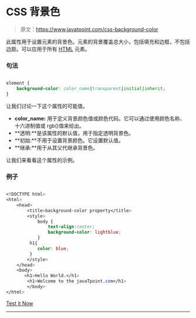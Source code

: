 # CSS 背景色

> 原文：<https://www.javatpoint.com/css-background-color>

此属性用于设置元素的背景色。元素的背景覆盖总大小，包括填充和边框，不包括边距。可以应用于所有 [HTML](https://www.javatpoint.com/html-tutorial) 元素。

### 句法

```css

element {
    background-color: color_name|transparent|initial|inherit;
}

```

让我们讨论一下这个属性的可能值。

*   **color_name:** 用于定义背景颜色值或颜色代码。它可以通过使用颜色名称、十六进制值或 rgb()值来给出。
*   **透明:**是该属性的默认值，用于指定透明背景色。
*   **初始:**不用于设置背景颜色。它设置默认值。
*   **继承:**用于从其父代继承背景色。

让我们来看看这个属性的示例。

### 例子

```css

<!DOCTYPE html> 
<html> 
    <head> 
        <title>background-color property</title> 
        <style>  
            body { 
                text-align:center; 
                background-color: lightblue;        
            } 
         h1{
            color: blue;
         }
        </style>  
    </head> 
    <body>  
       <h1>Hello World.</h1>
        <h1>Welcome to the javaTpoint.com</h1>  
        </body>  
</html>

```

[Test it Now](https://www.javatpoint.com/oprweb/test.jsp?filename=CSSBackgroundColor)

* * *
